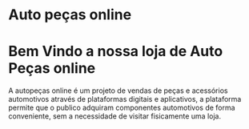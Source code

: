 # Auto peças online
# Bem Vindo a nossa loja de Auto Peças online
A autopeças online é um projeto de vendas de peças e acessórios automotivos através de plataformas digitais e aplicativos, a plataforma permite que o publico adquiram componentes automotivos de forma conveniente, sem a necessidade de visitar fisicamente uma loja.
